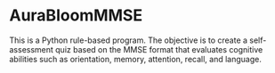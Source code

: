 # AuraBloomMMSE
This is a Python rule-based program. The objective is to create a self-assessment quiz based on the MMSE format that evaluates cognitive abilities such as orientation, memory, attention, recall, and language.
